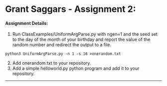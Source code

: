 # Grant Saggars - Assignment 2:

#### Assignment Details:

1. Run ClassExamples/UniformArgParse.py with ngen=1 and the seed set to the day of the month of your birthday and report the value of the random number and redirect the output to a file.

 ```python3 UniformArgParse.py -n 1 -s 16 >onerandom.txt```

2. Add onerandom.txt to your repository.
3. Add a simple helloworld.py python program and add it to your repository.

---


